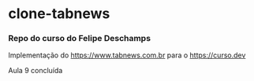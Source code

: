 # clone-tabnews

### Repo do curso do Felipe Deschamps

Implementação do https://www.tabnews.com.br para o https://curso.dev

Aula 9 concluída

<img href="https://d1csarkz8obe9u.cloudfront.net/posterpreviews/work-in-progress-design-template-6cc0b86afbb81d0528f26113e3ec02cf_screen.jpg?ts=1698307882">

